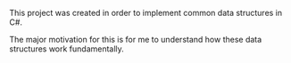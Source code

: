 This project was created in order to implement common data structures in C#.

The major motivation for this is for me to understand how these data structures work fundamentally.